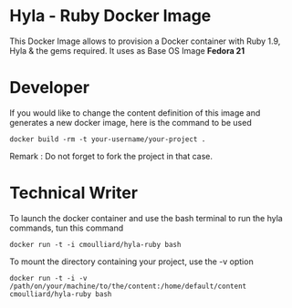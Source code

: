 # Hyla - Ruby Docker Image

This Docker Image allows to provision a Docker container with Ruby 1.9, Hyla &amp; the gems required. It uses as Base OS Image __Fedora 21__

# Developer

If you would like to change the content definition of this image and generates a new docker image, here is the command to be used

    docker build -rm -t your-username/your-project .

Remark : Do not forget to fork the project in that case.

# Technical Writer

To launch the docker container and use the bash terminal to run the hyla commands, tun this command

    docker run -t -i cmoulliard/hyla-ruby bash


To mount the directory containing your project, use the -v option

	docker run -t -i -v /path/on/your/machine/to/the/content:/home/default/content cmoulliard/hyla-ruby bash    